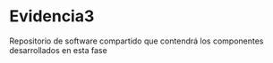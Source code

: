 # Evidencia3
Repositorio de software compartido que contendrá los componentes desarrollados en esta fase
